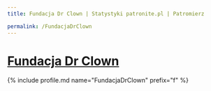 ```yaml
---
title: Fundacja Dr Clown | Statystyki patronite.pl | Patromierz

permalink: /FundacjaDrClown
---
```


# [Fundacja Dr Clown](https://patronite.pl/FundacjaDrClown)

{% include profile.md name="FundacjaDrClown" prefix="f" %}
